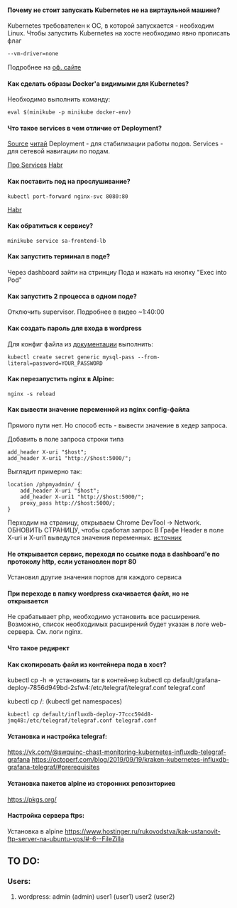 #### Почему не стоит запускать Kubernetes не на виртаульной машине?

Kubernetes требователен к ОС, в которой запускается - необходим Linux. Чтобы запустить Kubernetes на хосте необходимо
явно прописать флаг

````bash
--vm-driver=none
````

Подробнее на [оф. сайте](https://kubernetes.io/ru/docs/setup/learning-environment/minikube/#%D1%83%D0%BA%D0%B0%D0%B7%D0%B0%D0%BD%D0%B8%D0%B5-%D0%B4%D1%80%D0%B0%D0%B9%D0%B2%D0%B5%D1%80%D0%B0-%D0%B2%D0%B8%D1%80%D1%82%D1%83%D0%B0%D0%BB%D1%8C%D0%BD%D0%BE%D0%B9-%D0%BC%D0%B0%D1%88%D0%B8%D0%BD%D1%8B)

#### Как сделать образы Docker'a видимыми для Kubernetes?

Необходимо выполнить команду:

````
eval $(minikube -p minikube docker-env)
````

#### Что такое services в чем отличие от Deployment?

[Source](https://kubernetes.io/docs/concepts/services-networking/service/#motivation)
[читай](https://matthewpalmer.net/kubernetes-app-developer/articles/service-kubernetes-example-tutorial.html#:~:text=What's%20the%20difference%20between%20a,to%20a%20set%20of%20pods.&text=Then%20our%20service%20could%20route,them%20based%20on%20their%20labels.)
Deployment - для стабилизации работы подов. Services - для сетевой навигации по подам.

[Про Services](https://kubernetes.io/ru/docs/tutorials/kubernetes-basics/expose/expose-intro/)
[Habr](https://habr.com/ru/company/ruvds/blog/438984/)

#### Как поставить под на прослушивание?

````
kubectl port-forward nginx-svc 8080:80
````
[Habr](https://habr.com/ru/company/ruvds/blog/438984/)


#### Как обратиться к сервису?

````
minikube service sa-frontend-lb
````

#### Как запустить терминал в поде?

Через dashboard зайти на стринциу Пода и нажать на кнопку "Exec into Pod"

#### Как запустить 2 процесса в одном поде?

Отключить supervisor. Подробнее в видео ~1:40:00

#### Как создать пароль для входа в wordpress

Для конфиг файла из [документации](https://raw.githubusercontent.com/kubernetes/website/master/content/en/examples/application/wordpress/mysql-deployment.yaml)
выполнить:

````
kubectl create secret generic mysql-pass --from-literal=password=YOUR_PASSWORD
````

#### Как перезапустить nginx в Alpine:

````
nginx -s reload
````

#### Как вывести значение переменной из nginx config-файла
Прямого пути нет. Но способ есть - вывести значение в хедер запроса.

Добавить в поле запроса строки типа
````
add_header X-uri "$host";
add_header X-uri1 "http://$host:5000/";
````
Выглядит примерно так:
````
location /phpmyadmin/ {
    add_header X-uri "$host";
    add_header X-uri1 "http://$host:5000/";
    proxy_pass http://$host:5000/;
}
````
Перходим на страницу, открываем Chrome DevTool -> Network. ОБНОВИТЬ СТРАНИЦУ, чтобы сработал запрос
В Графе Header в поле X-uri и X-uri1 выведутся значения переменных.
[источник](https://azimut7.ru/blog/nginx-variables-debug)

#### Не открывается сервис, переходя по ссылке пода в dashboard'e по протоколу http, если установлен порт 80

Установил другие значения портов для каждого сервиса


#### При переходе в папку wordpress скачивается файл, но не открывается

Не срабатывает php, необходимо установить все расширения. Возможно, список необходимых расширений будет указан в логе 
web-сервера. См. логи nginx.

#### Что такое редирект

#### Как скопировать файл из контейнера пода в хост?

kubectl cp -h           =>      установить tar в контейнер
kubectl cp default/grafana-deploy-7856d949bd-2sfw4:/etc/telegraf/telegraf.conf telegraf.conf

kubectl cp  <namespace>/<pod>:<src path> <dst path>
(kubectl get namespaces)
````
kubectl cp default/influxdb-deploy-77ccc594d8-jmq48:/etc/telegraf/telegraf.conf telegraf.conf
````

#### Установка и настройка telegraf:
https://vk.com/@swquinc-chast-monitoring-kubernetes-influxdb-telegraf-grafana
https://octoperf.com/blog/2019/09/19/kraken-kubernetes-influxdb-grafana-telegraf/#prerequisites

#### Установка пакетов alpine из сторонних репозиториев
https://pkgs.org/

#### Настройка сервера ftps:
Установка в alpine
https://www.hostinger.ru/rukovodstva/kak-ustanovit-ftp-server-na-ubuntu-vps/#-6--FileZilla


## TO DO:

### Users:
1. wordpress:
admin (admin)
user1 (user1)
user2 (user2)
   
   



